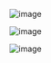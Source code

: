 ![image](https://github.com/user-attachments/assets/a9dd3fea-7132-48a8-ac6c-166f3794cc19)


![image](https://github.com/user-attachments/assets/d48a5d43-3dff-4425-8229-f6ade7c10100)

![image](https://github.com/user-attachments/assets/f3d841ff-ab58-40d9-92da-ec96f0d543ab)
